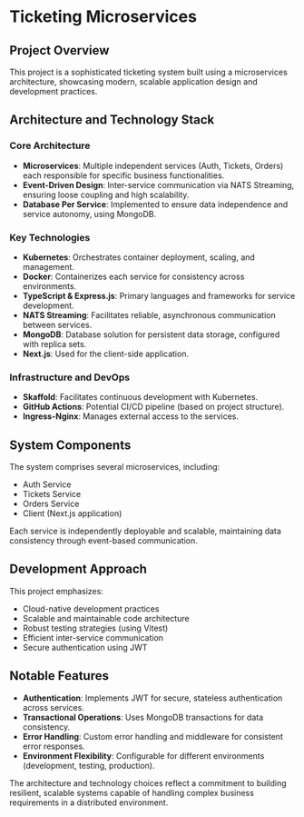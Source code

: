 # Ticketing Microservices

## Project Overview

This project is a sophisticated ticketing system built using a microservices architecture, showcasing modern, scalable application design and development practices.

## Architecture and Technology Stack

### Core Architecture

- **Microservices**: Multiple independent services (Auth, Tickets, Orders) each responsible for specific business functionalities.
- **Event-Driven Design**: Inter-service communication via NATS Streaming, ensuring loose coupling and high scalability.
- **Database Per Service**: Implemented to ensure data independence and service autonomy, using MongoDB.

### Key Technologies

- **Kubernetes**: Orchestrates container deployment, scaling, and management.
- **Docker**: Containerizes each service for consistency across environments.
- **TypeScript & Express.js**: Primary languages and frameworks for service development.
- **NATS Streaming**: Facilitates reliable, asynchronous communication between services.
- **MongoDB**: Database solution for persistent data storage, configured with replica sets.
- **Next.js**: Used for the client-side application.

### Infrastructure and DevOps

- **Skaffold**: Facilitates continuous development with Kubernetes.
- **GitHub Actions**: Potential CI/CD pipeline (based on project structure).
- **Ingress-Nginx**: Manages external access to the services.

## System Components

The system comprises several microservices, including:

- Auth Service
- Tickets Service
- Orders Service
- Client (Next.js application)

Each service is independently deployable and scalable, maintaining data consistency through event-based communication.

## Development Approach

This project emphasizes:

- Cloud-native development practices
- Scalable and maintainable code architecture
- Robust testing strategies (using Vitest)
- Efficient inter-service communication
- Secure authentication using JWT

## Notable Features

- **Authentication**: Implements JWT for secure, stateless authentication across services.
- **Transactional Operations**: Uses MongoDB transactions for data consistency.
- **Error Handling**: Custom error handling and middleware for consistent error responses.
- **Environment Flexibility**: Configurable for different environments (development, testing, production).

The architecture and technology choices reflect a commitment to building resilient, scalable systems capable of handling complex business requirements in a distributed environment.
